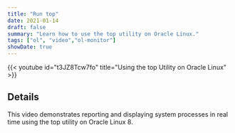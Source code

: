 ```yaml
---
title: "Run top"
date: 2021-01-14
draft: false
summary: "Learn how to use the top utility on Oracle Linux."
tags: ["ol", "video","ol-monitor"]
showDate: true
---
```


{{< youtube id="t3JZ8Tcw7fo" title="Using the top Utility on Oracle Linux" >}}

## Details

This video demonstrates reporting and displaying system processes in real time using the top utility on Oracle Linux 8.
